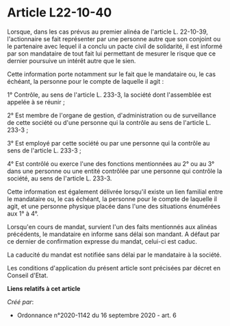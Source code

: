 # Article L22-10-40

Lorsque, dans les cas prévus au premier alinéa de l'article L. 22-10-39, l'actionnaire se fait représenter par une personne
autre que son conjoint ou le partenaire avec lequel il a conclu un pacte civil de solidarité, il est informé par son
mandataire de tout fait lui permettant de mesurer le risque que ce dernier poursuive un intérêt autre que le sien.

Cette information porte notamment sur le fait que le mandataire ou, le cas échéant, la personne pour le compte de laquelle il
agit :

1° Contrôle, au sens de l'article L. 233-3, la société dont l'assemblée est appelée à se réunir ;

2° Est membre de l'organe de gestion, d'administration ou de surveillance de cette société ou d'une personne qui la contrôle
au sens de l'article L. 233-3 ;

3° Est employé par cette société ou par une personne qui la contrôle au sens de l'article L. 233-3 ;

4° Est contrôlé ou exerce l'une des fonctions mentionnées au 2° ou au 3° dans une personne ou une entité contrôlée par une
personne qui contrôle la société, au sens de l'article L. 233-3.

Cette information est également délivrée lorsqu'il existe un lien familial entre le mandataire ou, le cas échéant, la
personne pour le compte de laquelle il agit, et une personne physique placée dans l'une des situations énumérées aux 1° à 4°.

Lorsqu'en cours de mandat, survient l'un des faits mentionnés aux alinéas précédents, le mandataire en informe sans délai son
mandant. A défaut par ce dernier de confirmation expresse du mandat, celui-ci est caduc.

La caducité du mandat est notifiée sans délai par le mandataire à la société.

Les conditions d'application du présent article sont précisées par décret en Conseil d'Etat.

**Liens relatifs à cet article**

_Créé par_:

  - Ordonnance n°2020-1142 du 16 septembre 2020 - art. 6
